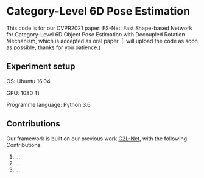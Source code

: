 # Category-Level 6D Pose Estimation

This code is for our CVPR2021 paper: FS-Net: Fast Shape-based Network for Category-Level 6D Object Pose Estimation with Decoupled Rotation Mechanism, which is accepted as oral paper. (I will upload the code as soon as possible, thanks for you patience.)

## Experiment setup

OS: Ubuntu 16.04

GPU: 1080 Ti

Programme language: Python 3.6


## Contributions
Our framework is built on our previous work [G2L-Net](https://github.com/DC1991/G2L_Net), with the following Contributions:
1. ...
2. ...
3. ...
